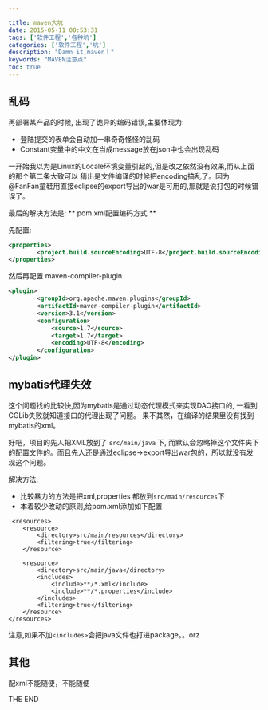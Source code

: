 ```yaml
---

title: maven大坑
date: 2015-05-11 00:53:31
tags: ['软件工程','各种坑']
categories: ['软件工程','坑']
description: "Damn it,maven！"
keywords: "MAVEN注意点"
toc: true
---
```



## 乱码

再部署某产品的时候, 出现了诡异的编码错误,主要体现为:

+ 登陆提交的表单会自动加一串奇奇怪怪的乱码
+ Constant变量中的中文在当成message放在json中也会出现乱码

一开始我以为是Linux的Locale环境变量引起的,但是改之依然没有效果,而从上面的那个第二条大致可以
猜出是文件编译的时候把encoding搞乱了。因为@FanFan童鞋用直接eclipse的export导出的war是可用的,那就是说打包的时候错误了。

最后的解决方法是: ** pom.xml配置编码方式 **

先配置:

```xml
<properties>
        <project.build.sourceEncoding>UTF-8</project.build.sourceEncoding>
</properties>
```

然后再配置 maven-compiler-plugin

```xml
<plugin>
        <groupId>org.apache.maven.plugins</groupId>
        <artifactId>maven-compiler-plugin</artifactId>
        <version>3.1</version>
        <configuration>
            <source>1.7</source>
            <target>1.7</target>
            <encoding>UTF-8</encoding>
        </configuration>
</plugin>
```

## mybatis代理失效

这个问题找的比较快,因为mybatis是通过动态代理模式来实现DAO接口的, 一看到CGLib失败就知道接口的代理出现了问题。
果不其然，在编译的结果里没有找到mybatis的xml。

好吧，项目的先人把XML放到了 `src/main/java` 下, 而默认会忽略掉这个文件夹下的配置文件的。而且先人还是通过eclipse->export导出war包的，所以就没有发现这个问题。

解决方法:
+ 比较暴力的方法是把xml,properties 都放到`src/main/resources`下
+ 本着较少改动的原则,给pom.xml添加如下配置

```
 <resources>
    <resource>
        <directory>src/main/resources</directory>
        <filtering>true</filtering>
    </resource>

    <resource>
        <directory>src/main/java</directory>
        <includes>
            <include>**/*.xml</include>
            <include>**/*.properties</include>
        </includes>
        <filtering>true</filtering>
    </resource>
</resources>
```

注意,如果不加`<includes>`会把java文件也打进package。。orz

## 其他
配xml不能随便，不能随便

THE END
